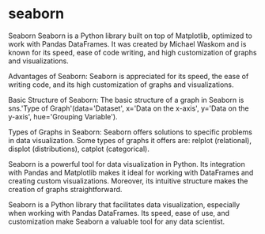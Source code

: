 # seaborn

Seaborn
Seaborn is a Python library built on top of Matplotlib, optimized to work with Pandas DataFrames. It was created by Michael Waskom and is known for its speed, ease of code writing, and high customization of graphs and visualizations.



Advantages of Seaborn: Seaborn is appreciated for its speed, the ease of writing code, and its high customization of graphs and visualizations.

Basic Structure of Seaborn: The basic structure of a graph in Seaborn is sns.'Type of Graph'(data='Dataset', x='Data on the x-axis', y='Data on the y-axis', hue='Grouping Variable').

Types of Graphs in Seaborn: Seaborn offers solutions to specific problems in data visualization. Some types of graphs it offers are: relplot (relational), displot (distributions), catplot (categorical).

Seaborn is a powerful tool for data visualization in Python. Its integration with Pandas and Matplotlib makes it ideal for working with DataFrames and creating custom visualizations. Moreover, its intuitive structure makes the creation of graphs straightforward.

Seaborn is a Python library that facilitates data visualization, especially when working with Pandas DataFrames. Its speed, ease of use, and customization make Seaborn a valuable tool for any data scientist.
